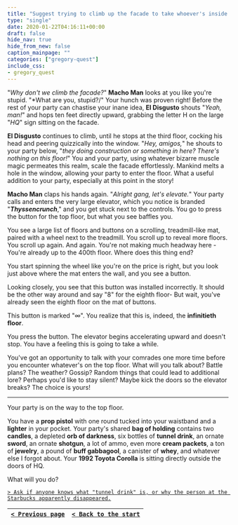 ```yaml
---
title: "Suggest trying to climb up the facade to take whoever's inside by surprise."
type: "single"
date: 2020-01-22T04:16:11+00:00
draft: false
hide_nav: true
hide_from_new: false
caption_mainpage: ""
categories: ["gregory-quest"]
include_css:
- gregory_quest
---
```


"*Why don't we climb the facade?*" **Macho Man** looks at you like you're stupid. "*What are you, stupid?/" Your hunch was proven right! Before the rest of your party can chastise your inane idea, **El Disgusto** shouts "*Yeah, man!*" and hops ten feet directly upward, grabbing the letter H on the large "*HQ*" sign sitting on the facade.

**El Disgusto** continues to climb, until he stops at the third floor, cocking his head and peering quizzically into the window. "*Hey, amigos,*" he shouts to your party below, "*they doing construction or something in here? There's nothing on this floor!*" You and your party, using whatever bizarre muscle magic permeates this realm, scale the facade effortlessly. Mankind melts a hole in the window, allowing your party to enter the floor. What a useful addition to your party, especially at this point in the story!

**Macho Man** claps his hands again. "*Alright gang, let's elevate.*" Your party calls and enters the very large elevator, which you notice is branded "***Thyssencrunch***," and you get stuck next to the controls. You go to press the button for the top floor, but what you see baffles you.

You see a large list of floors and buttons on a scrolling, treadmill-like mat, paired with a wheel next to the treadmill. You scroll up to reveal more floors. You scroll up again. And again. You're not making much headway here - You're already up to the 400th floor. Where does this thing end?

You start spinning the wheel like you're on the price is right, but you look just above where the mat enters the wall, and you see a button.

Looking closely, you see that this button was installed incorrectly. It should be the other way around and say "8" for the eighth floor- But wait, you've already seen the eighth floor on the mat of buttons.

This button is marked "*∞*". You realize that this is, indeed, the **infinitieth floor**.

You press the button. The elevator begins accelerating upward and doesn't stop. You have a feeling this is going to take a while.

You've got an opportunity to talk with your comrades one more time before you encounter whatever's on the top floor. What will you talk about? Battle plans? The weather? Gossip? Random things that could lead to additional lore? Perhaps you'd like to stay silent? Maybe kick the doors so the elevator breaks? The choice is yours!

---

Your party is on the way to the top floor.

You have a **prop pistol** with one round tucked into your waistband and a **lighter** in your pocket. Your party's shared **bag of holding** contains two **candles**, a depleted **orb of darkness**, six bottles of **tunnel drink**, an ornate **sword**, an ornate **shotgun**, a lot of ammo, even more **cream packets**, a ton of **jewelry**, a pound of **buff gabbagool**, a canister of **whey**, and whatever else I forgot about. Your **1992 Toyota Corolla** is sitting directly outside the doors of HQ.

What will you do?

[``> Ask if anyone knows what "tunnel drink" is, or why the person at the Starbucks apparently disappeared.``](../47)

|[``< Previous page``](../45)|[``< Back to the start``](../)|
|---|---|
